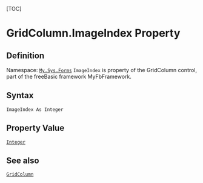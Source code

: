 [TOC]
# GridColumn.ImageIndex Property

## Definition
Namespace: [`My.Sys.Forms`](My.Sys.Forms.md)
`ImageIndex` is property of the GridColumn control, part of the freeBasic framework MyFbFramework.
## Syntax
```freeBasic
ImageIndex As Integer
```
## Property Value
[`Integer`]("https://www.freebasic.net/wiki/KeyPgInteger")
## See also
[`GridColumn`](GridColumn.md)
